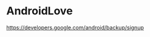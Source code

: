 # AndroidLove
https://developers.google.com/android/backup/signup
<meta-data android:name="com.google.android.backup.api_key" android:value="AEdPqrEAAAAIOe786gEZgno-nsmuHBnbxz1ncLzNugdhAMGKmA" />
